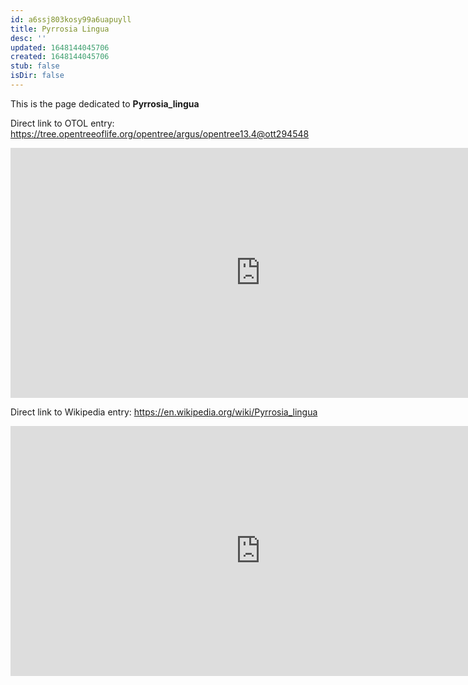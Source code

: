 ```yaml
---
id: a6ssj803kosy99a6uapuyll
title: Pyrrosia Lingua
desc: ''
updated: 1648144045706
created: 1648144045706
stub: false
isDir: false
---
```

This is the page dedicated to **Pyrrosia_lingua**


Direct link to OTOL entry: https://tree.opentreeoflife.org/opentree/argus/opentree13.4@ott294548



<html>
    <body>
    <iframe src="https://tree.opentreeoflife.org/opentree/argus/opentree13.4@ott294548"
    width="800" height="400" frameborder="0" allowfullscreen> </iframe>
    </body>
</html>
    


Direct link to Wikipedia entry: https://en.wikipedia.org/wiki/Pyrrosia_lingua



<html>
    <body>
    <iframe src="https://en.wikipedia.org/wiki/Pyrrosia_lingua"
    width="800" height="400" frameborder="0" allowfullscreen> </iframe>
    </body>
</html>
    
